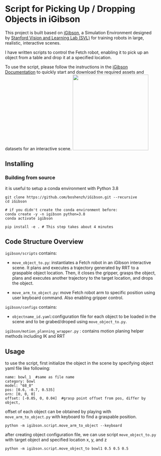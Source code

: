 # Script for Picking Up / Dropping Objects in iGibson

This project is built based on [iGibson](https://github.com/StanfordVL/iGibson), a Simulation Environment designed by [Stanford Vision and Learning Lab (SVL)](https://svl.stanford.edu/) for training robots in large, realistic, interactive scenes.

I have written scripts to control the Fetch robot, enabling it to pick up an object from a table and drop it at a specified location.

To use the script, please follow the instructions in the [iGibson Documentation](http://svl.stanford.edu/igibson/docs/) to quickly start and download the required assets and datasets for an interactive scene.
<img src="./docs/images/knife_grab_drop.gif" width="250"> 

## Installing

### Building from source
it is useful to setup a conda environment with Python 3.8

```
git clone https://github.com/boshenzh/iGibson.git --recursive
cd iGibson

# if you didn't create the conda environment before:
conda create -y -n igibson python=3.8
conda activate igibson

pip install -e . # This step takes about 4 minutes
```

## Code Structure Overview 

`igibson/scripts` contains:

- `move_object_to.py`: instantiates a Fetch robot in an iGibson interactive scene. It plans and executes a trajectory generated by RRT to a graspable object location. Then, it closes the gripper, grasps the object, plans and executes another trajectory to the target location, and drops the object.

- `move_arm_to_object.py`: move Fetch robot arm to specific position using user keyboard command. Also enabling gripper control.

`igibson/configs` contains:

- `objectname_id.yaml`:configuration file for each object to be loaded in the scene and to be grabed/droped using `move_object_to.py`.

`igibson/motion_planning_wrapper.py` : contains motion planing helper methods including IK and RRT

## Usage

to use the script, first initialize the object in the scene by specifying object yaml file like following:

```
name: bowl_1  #same as file name
category: bowl 
model: "68_0" 
pos: [0.6, -0.7, 0.535]
orn: [0, 0, 0]
offset: [-0.05, 0, 0.04]  #grasp point offset from pos, differ by object,
```

offset of each object can be obtained by playing with `move_arm_to_object.py` with keyboard to find a graspable position.

```
python -m igibson.script.move_arm_to_object --keyboard 
```

after creating object configuration file, we can use script `move_object_to.py` with target object and specified location x, y, and z

```
python -m igibson.script.move_object_to bowl1 0.5 0.5 0.5 
```

